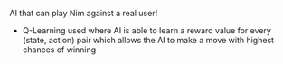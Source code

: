 AI that can play Nim against a real user!

- Q-Learning used where AI is able to learn a reward value for every (state, action) pair which allows the AI to make a move with highest chances of winning
